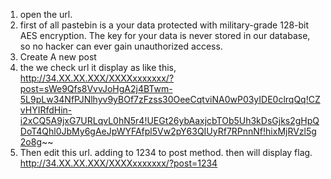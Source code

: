 1) open the url.
2) first of all pastebin is a your data protected with military-grade 128-bit AES encryption. The key for your data is never stored in our database, so no hacker can ever gain unauthorized access.
3) Create A new post
4) the we check url it display as like this,
   http://34.XX.XX.XXX/XXXXxxxxxxx/?post=sWe9Qfs8VvvJoHgA2j4BTwm-5L9pLw34NfPJNlhyv9yBOf7zFzss30OeeCqtviNA0wP03yIDE0clrqQq!CZvHYIRfdHin-i2xCQ5A9jxG7URLqvL0hN5r4!UEGt26ybAaxjcbTOb5Uh3kDsGjks2gHpQDoT4Qhl0JbMy6gAeJpWYFAfpl5Vw2pY63QIUyRf7RPnnNf!hixMjRVzl5g2o8g~~
5) Then edit this url. adding to 1234 to post method. then will display flag.
http://34.XX.XX.XXX/XXXXxxxxxxx/?post=1234
